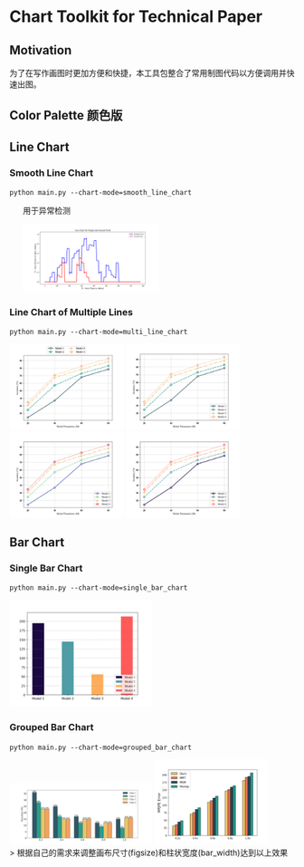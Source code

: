 # Chart Toolkit for Technical Paper
## Motivation
为了在写作画图时更加方便和快捷，本工具包整合了常用制图代码以方便调用并快速出图。

## Color Palette 颜色版


## Line Chart
### Smooth Line Chart
```shell
python main.py --chart-mode=smooth_line_chart  
```
<div style="align: center">
<ul ><text>用于异常检测</text></ul>
<ul><img src="./images/smooth_lc.png" width="50%"></ul>
</div>

### Line Chart of Multiple Lines
```shell
python main.py --chart-mode=multi_line_chart
```

<div style="align: center">
<img src="./images/multi_lc_m1_p1.png" width="40%">
<img src="./images/multi_lc_m2_p1.png" width="40%">
<img src="./images/multi_lc_m2_p2.png" width="40%">
<img src="./images/multi_lc_m2_p3.png" width="40%">
</div>

## Bar Chart
### Single Bar Chart
```shell
python main.py --chart-mode=single_bar_chart  
```
<div style="align: center"><img src="./images/single_bc.png" width="50%"></div>

### Grouped Bar Chart
```shell
python main.py --chart-mode=grouped_bar_chart  
```
<div style="align: center">
<img src="./images/grouped_bc.png" width="50%">
<img src="./images/grouped_bc2.png" width="40%">
</div>>
根据自己的需求来调整画布尺寸(figsize)和柱状宽度(bar_width)达到以上效果